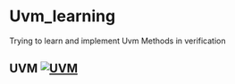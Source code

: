 # Uvm_learning
Trying to learn and implement Uvm Methods in verification 
<h2>UVM
<a href="https://en.wikipedia.org/wiki/Universal_Verification_Methodology" target="_blank" rel="noreferrer"> <img src="https://1.bp.blogspot.com/-rXD3GKUu7i8/XpreZBjgYsI/AAAAAAAAArc/54FtwE35Bpkis_KCHsfxFD4_yY-r9NyZwCLcBGAsYHQ/s1600/UVM.png" alt="UVM" /> </a>
